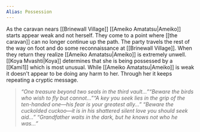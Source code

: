 ```yaml
---
Alias: Possession
---
```


As the caravan nears [[Brinewall Village]] [[Ameiko Amatatsu|Ameiko]] starts appear weak and not herself. They come to a point where [[the caravan]] can no longer continue up the path. The party travels the rest of the way on foot and do some reconnaissance at [[Brinewall Village]]. When they return they realize [[Ameiko Amatatsu|Ameiko]] is extremely unwell. [[Koya Mvashti|Koya]] determines that she is being possessed by a [[Kami1]] which is most unusual. While [[Ameiko Amatatsu|Ameiko]] is weak it doesn't appear to be doing any harm to her. Through her it keeps repeating a cryptic message.

>*“One treasure beyond two seals in the third vault...”“Beware the birds who wish to fly but cannot...”“A key you seek lies in the grip of the ten-handed one—his fear is your greatest ally...” “Beware the cuckolded cuckoo—it is in his shattered silent love you should seek aid...” “Grandfather waits in the dark, but he knows not who he was...”*